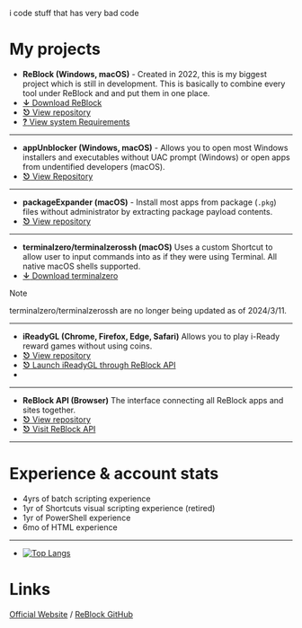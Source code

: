 i code stuff that has very bad code

# My projects

- **ReBlock (Windows, macOS)** - Created in 2022, this is my biggest project which is still in development. This is basically to combine every tool under ReBlock and and put them in one place.
- [**↓** Download ReBlock](https://github.com/yourworstnightmare1/ReBlock/releases)
- [**⎋** View repository](https://github.com/yourworstnightmare1/ReBlock)
- [**?** View system Requirements](https://github.com/yourworstnightmare1/ReBlock/blob/main/COMPATIBILITY.md)
---
- **appUnblocker (Windows, macOS)** - Allows you to open most Windows installers and executables without UAC prompt (Windows) or open apps from undentified developers (macOS).
- [**⎋** View Repository](https://github.com/yourworstnightmare1/appunblocker)
---
- **packageExpander (macOS)** - Install most apps from package (`.pkg`) files without administrator by extracting package payload contents.
- [**⎋** View repository](https://github.com/yourworstnightmare1/packageexpander)
---
- **terminalzero/terminalzerossh (macOS)** Uses a custom Shortcut to allow user to input commands into as if they were using Terminal. All native macOS shells supported.
- [**↓** Download terminalzero](https://www.icloud.com/shortcuts/c57cc57b1a814e298369e6ee6607db6f)
> [!NOTE]
> terminalzero/terminalzerossh are no longer being updated as of 2024/3/11.
---
- **iReadyGL (Chrome, Firefox, Edge, Safari)** Allows you to play i-Ready reward games without using coins.
- [**⎋** View repository](https://github.com/yourworstnightmare1/ireadygl)
- [**⎋** Launch iReadyGL through ReBlock API](https://yourworstnightmare1.github.io/assets/irgl/v2/r1/irgl.html)
- 
---
- **ReBlock API (Browser)** The interface connecting all ReBlock apps and sites together.
- [**⎋** View repository](https://github.com/yourworstnightmare1/yourworstnightmare1.github.io)
- [**⎋** Visit ReBlock API](https://yourworstnightmare1.github.io)
---
  
# Experience & account stats

- 4yrs of batch scripting experience
- 1yr of Shortcuts visual scripting experience (retired)
- 1yr of PowerShell experience
- 6mo of HTML experience
---
- [![Top Langs](https://github-readme-stats.vercel.app/api/top-langs/?username=yourworstnightmare1)](https://github.com/yourworstnightmare1/)

# Links
[Official Website](https://sites.google.com/view/reblock)
/
[ReBlock GitHub](https://github.com/yourworstnightmare1/ReBlock)
